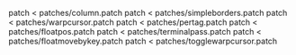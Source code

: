 patch < patches/column.patch
patch < patches/simpleborders.patch
patch < patches/warpcursor.patch
patch < patches/pertag.patch
patch < patches/floatpos.patch
patch < patches/terminalpass.patch
patch < patches/floatmovebykey.patch
patch < patches/togglewarpcursor.patch
